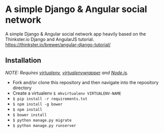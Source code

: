 # A simple Django & Angular social network

A simple Django & Angular social network app heavily based on the Thinkster.io Django and AngularJS tutorial. https://thinkster.io/brewer/angular-django-tutorial/

## Installation

*NOTE: Requires [virtualenv](http://virtualenv.readthedocs.org/en/latest/),
[virtualenvwrapper](http://virtualenvwrapper.readthedocs.org/en/latest/) and
[Node.js](http://nodejs.org/).*

* Fork and/or clone this repository and then navigate into the repository directory
* Create a virtualenv `$ mkvirtualenv VIRTUALENV-NAME`
* `$ pip install -r requirements.txt`
* `$ npm install -g bower`
* `$ npm install`
* `$ bower install`
* `$ python manage.py migrate`
* `$ python manage.py runserver`
